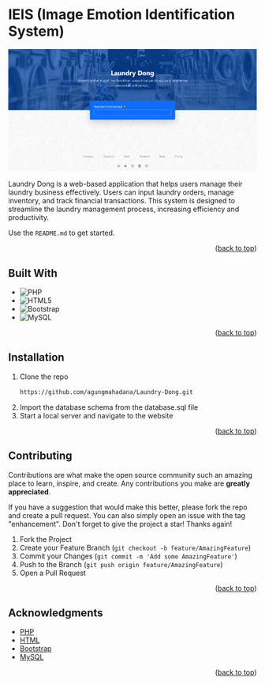 <a name="readme-top"></a>

<!-- ABOUT THE PROJECT -->

# IEIS (Image Emotion Identification System)

![IEIS Screen Shot](images/readme.jpeg)

Laundry Dong is a web-based application that helps users manage their laundry business effectively. Users can input laundry orders, manage inventory, and track financial transactions. This system is designed to streamline the laundry management process, increasing efficiency and productivity.

Use the `README.md` to get started.

<p align="right">(<a href="#readme-top">back to top</a>)</p>

## Built With

- ![PHP](https://img.shields.io/badge/php-777BB3?style=for-the-badge&logo=php&logoColor=white)
- ![HTML5](https://img.shields.io/badge/html5-%23E34F26.svg?style=for-the-badge&logo=html5&logoColor=white)
- ![Bootstrap](https://img.shields.io/badge/bootstrap-%238511FA.svg?style=for-the-badge&logo=bootstrap&logoColor=white)
- ![MySQL](https://img.shields.io/badge/mysql-000000.svg?style=for-the-badge&logo=mysql&logoColor=white)

<p align="right">(<a href="#readme-top">back to top</a>)</p>

<!-- GETTING STARTED -->

## Installation

1. Clone the repo
   ```sh
   https://github.com/agungmahadana/Laundry-Dong.git
   ```
2. Import the database schema from the database.sql file
3. Start a local server and navigate to the website

<p align="right">(<a href="#readme-top">back to top</a>)</p>

<!-- CONTRIBUTING -->

## Contributing

Contributions are what make the open source community such an amazing place to learn, inspire, and create. Any contributions you make are **greatly appreciated**.

If you have a suggestion that would make this better, please fork the repo and create a pull request. You can also simply open an issue with the tag "enhancement".
Don't forget to give the project a star! Thanks again!

1. Fork the Project
2. Create your Feature Branch (`git checkout -b feature/AmazingFeature`)
3. Commit your Changes (`git commit -m 'Add some AmazingFeature'`)
4. Push to the Branch (`git push origin feature/AmazingFeature`)
5. Open a Pull Request

<p align="right">(<a href="#readme-top">back to top</a>)</p>

<!-- ACKNOWLEDGMENTS -->

## Acknowledgments

- [PHP](https://www.php.net/)
- [HTML](#)
- [Bootstrap](https://getbootstrap.com/)
- [MySQL](https://mysql.com/)

<p align="right">(<a href="#readme-top">back to top</a>)</p>